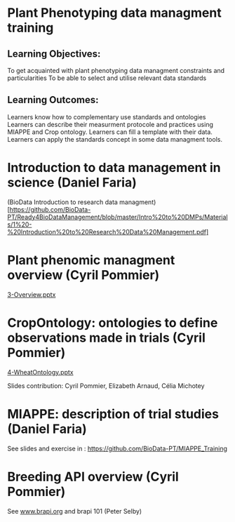 
# Plant Phenotyping data managment training

## Learning Objectives:

To get acquainted with plant phenotyping data managment constraints and particularities
To be able to select and utilise relevant data standards

## Learning Outcomes:

Learners know how to complementary use standards and ontologies
Learners can describe their measurment protocole and practices using MIAPPE and Crop ontology.
Learners can fill a template with their data.
Learners can apply the standards concept in some data managment tools.

# Introduction to data management in science (Daniel Faria) 
(BioData Introduction to research data managment)[https://github.com/BioData-PT/Ready4BioDataManagement/blob/master/Intro%20to%20DMPs/Materials/1%20-%20Introduction%20to%20Research%20Data%20Management.pdf]

# Plant phenomic managment overview (Cyril Pommier)
[3-Overview.pptx](3-Overview.pptx)

# CropOntology: ontologies to define observations made in trials (Cyril Pommier)
[4-WheatOntology.pptx](4-WheatOntology.pptx)

Slides contribution: Cyril Pommier, Elizabeth Arnaud, Célia Michotey

# MIAPPE: description of trial studies (Daniel Faria)
See slides and exercise in : 
https://github.com/BioData-PT/MIAPPE_Training

# Breeding API overview (Cyril Pommier)
See www.brapi.org and brapi 101 (Peter Selby)
